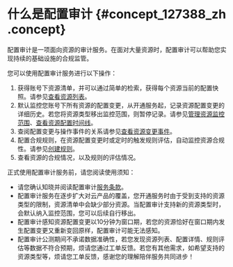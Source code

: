 # 什么是配置审计 {#concept_127388_zh .concept}

配置审计是一项面向资源的审计服务。在面对大量资源时，配置审计可以帮助您实现持续的基础设施的合规监管。

您可以使用配置审计服务进行以下操作：

1.  获得账号下资源清单，并可以通过简单的检索，获得每个资源当前的配置快照。请参见[查看资源列表](../../../../cn.zh-CN/用户指南/资源列表/查看资源列表.md#)。
2.  默认监控您账号下所有资源的配置变更，从开通服务起，记录资源配置变更的详细历史。若您将资源类型移出监控范围，则暂停记录。请参见[管理资源监控范围](../../../../cn.zh-CN/用户指南/资源监控范围/管理资源监控范围.md#)、[查看资源配置时间线](../../../../cn.zh-CN/用户指南/资源配置历史/查看资源配置时间线.md#)。
3.  查阅配置变更与操作事件的关系请参见[查看资源变更事件](../../../../cn.zh-CN/用户指南/资源配置历史/查看资源变更事件.md#)。
4.  配置合规规则，在资源配置变更时或定时的触发规则评估，自动监控资源合规性。请参见[创建规则](../../../../cn.zh-CN/用户指南/资源合规审计/规则管理/创建规则.md#)。
5.  查看资源的合规情况，以及规则的评估情况。

正式使用配置审计服务前，请您阅读使用须知：

-   请您确认知晓并阅读配置审计[服务条款](../../../../cn.zh-CN/相关协议/服务条款.md#)。
-   配置审计服务在逐步扩大对云产品的覆盖，您开通服务时由于受到支持的资源类型的限制，资源清单中会缺少部分资源。当配置审计支持新的资源类型时，会默认纳入监控范围，您可以后续自行移出。
-   配置审计感知资源配置变更以10分钟为窗口期，若您的资源恰好在窗口期内发生配置变更又重新变回原样，配置审计可能无法感知。
-   配置审计公测期间不承诺数据准确性，若您发现资源列表、配置详情、规则评估等数据不符合预期，烦请您通过工单反馈。若您有其他需求，如希望支持的资源类型等，烦请您工单反馈，感谢您的理解陪伴服务共同进步！

